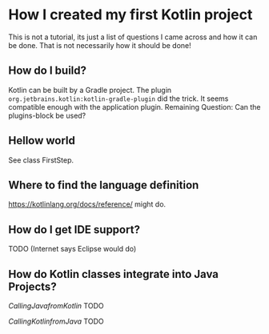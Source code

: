 # How I created my first Kotlin project

This is not a tutorial, its just a list of questions I came across and how it can be done. 
That is not necessarily how it should be done!

## How do I build?

Kotlin can be built by a Gradle project. The plugin `org.jetbrains.kotlin:kotlin-gradle-plugin` did the trick.
It seems compatible enough with the application plugin. Remaining Question: Can the plugins-block be used?

## Hellow world 

See class FirstStep.

## Where to find the language definition

https://kotlinlang.org/docs/reference/ might do.


## How do I get IDE support?

TODO (Internet says Eclipse would do)

## How do Kotlin classes integrate into Java Projects? 

$Calling Java from Kotlin$
TODO

$Calling Kotlin from Java$
TODO